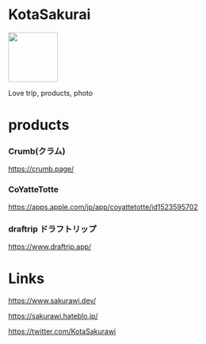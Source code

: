 # KotaSakurai

<img src="https://user-images.githubusercontent.com/28912034/87041913-e33d8c80-c22d-11ea-8619-404ca065eaba.jpg" width=100>

Love trip, products, photo

# products

### Crumb(クラム)

https://crumb.page/

### CoYatteTotte

https://apps.apple.com/jp/app/coyattetotte/id1523595702

### draftrip ドラフトリップ

https://www.draftrip.app/

# Links

https://www.sakurawi.dev/

https://sakurawi.hateblo.jp/

https://twitter.com/KotaSakurawi

